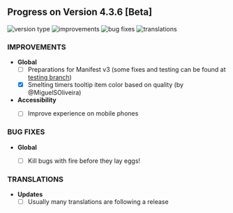 ## Progress on Version 4.3.6 [Beta]

![version type](https://img.shields.io/badge/version-beta-yellow.svg?style=flat-square)
![improvements](https://img.shields.io/badge/improvements-0-green.svg?style=flat-square)
![bug fixes](https://img.shields.io/badge/bug%20fixes-0-red.svg?style=flat-square)
![translations](https://img.shields.io/badge/translations-0-blue.svg?style=flat-square)

### IMPROVEMENTS
- **Global**
	- [ ] Preparations for Manifest v3 (some fixes and testing can be found at [testing branch](https://github.com/DinoDevs/GladiatusCrazyAddon/tree/manifest-v3-testing))
	- [x] Smelting timers tooltip item color based on quality (by @MiguelSOliveira)
- **Accessibility**
	- [ ] Improve experience on mobile phones	


### BUG FIXES
- **Global**
	- [ ] Kill bugs with fire before they lay eggs!


### TRANSLATIONS
-  **Updates**
	- [ ] Usually many translations are following a release
